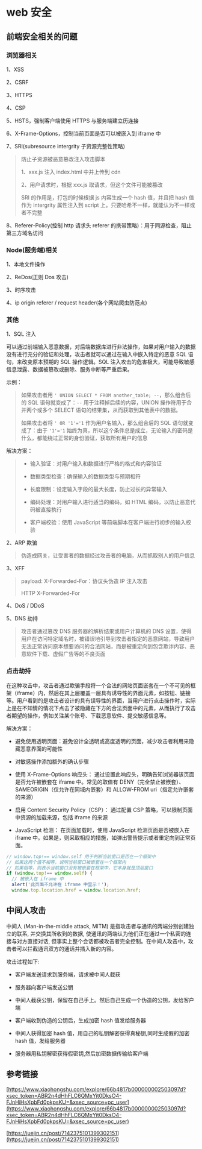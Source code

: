 # web 安全

## 前端安全相关的问题

### 浏览器相关

1、XSS

2、CSRF

3、HTTPS

4、CSP

5、HSTS，强制客户端使用 HTTPS 与服务端建立历连接

6、X-Frame-Options，控制当前页面是否可以被嵌入到 iframe 中

7、SRI(subresource intergrity 子资源完整性策略)

> 防止子资源被恶意篡改注入攻击脚本
>
> 1、xxx.js 注入 index.html 中并上传到 cdn
>
> 2、用户请求时，根据 xxx.js 取请求，但这个文件可能被篡改
>
> SRI 的作用是，打包的时候根据 js 内容生成一个 hash 值，并且把 hash 值作为 intergrity 属性注入到 script 上。只要哈希不一样，就能认为不一样或者不完整

8、Referer-Policy(控制 http 请求头 referer 的携带策略)：用于同源检查，阻止第三方域名访问

### Node(服务端)相关

1、本地文件操作

2、ReDos(正则 Dos 攻击)

3、时序攻击

4、ip origin referer / request header(各个网站爬虫防范点)

### 其他

1、SQL 注入

可以通过前端输入恶意数据，对后端数据库进行非法操作，如果对用户输入的数据没有进行充分的验证和处理，攻击者就可以通过在输入中嵌入特定的恶意 SQL 语句，来改变原本预期的 SQL 操作逻辑。SQL 注入攻击的危害极大，可能导致敏感信息泄露、数据被篡改或删除、服务中断等严重后果。

示例：

> 如果攻击者用 `' UNION SELECT * FROM another_table; --`，那么组合后的 SQL 语句就变成了：`--` 用于注释掉后续的内容，UNION 操作符用于合并两个或多个 SELECT 语句的结果集，从而获取到其他表中的数据。
>
> 如果攻击者将 `' OR '1'='1` 作为用户名输入，那么组合后的 SQL 语句就变成了：由于 `'1'='1` 始终为真，所以这个条件总是成立，无论输入的密码是什么，都能绕过正常的身份验证，获取所有用户的信息

解决方案：

> - 输入验证：对用户输入和数据进行严格的格式和内容验证
>
> - 数据类型检查：确保输入的数据类型与预期相符
>
> - 长度限制：设定输入字段的最大长度，防止过长的异常输入
>
> - 编码处理：对用户输入进行适当的编码，如 HTML 编码，以防止恶意代码被直接执行
>
> - 客户端校验：使用 JavaScript 等前端脚本在客户端进行初步的输入校验

2、ARP 欺骗

> 伪造成网关，让受害者的数据经过攻击者的电脑，从而抓取别人的用户信息

3、XFF

> payload: X-Forwarded-For：协议头伪造 IP 注入攻击
>
> HTTP X-Forwarded-For

4、DoS / DDoS

5、DNS 劫持

> 攻击者通过篡改 DNS 服务器的解析结果或用户计算机的 DNS 设置，使得用户在访问特定域名时，被错误地引导到攻击者指定的恶意网站，导致用户无法正常访问原本想要访问的合法网站，而是被重定向到包含欺诈内容、恶意软件下载、虚假广告等的不良页面

### 点击劫持

在这种攻击中，攻击者通过欺骗手段将一个合法的网站页面嵌套在一个不可见的框架（iframe）内，然后在其上层覆盖一层具有诱导性的界面元素，如按钮、链接等。用户看到的是攻击者设计的具有误导性的界面，当用户进行点击操作时，实际上是在不知情的情况下点击了被隐藏在下方的合法页面中的元素，从而执行了攻击者期望的操作，例如关注某个账号、下载恶意软件、提交敏感信息等。

解决方案：

- 避免使用透明页面：避免设计全透明或高度透明的页面，减少攻击者利用来隐藏恶意界面的可能性

- 对敏感操作添加额外的确认步骤

- 使用 X-Frame-Options 响应头： 通过设置此响应头，明确告知浏览器该页面是否允许被嵌套在 iframe 中。常见的取值有 DENY（完全禁止被嵌套）、SAMEORIGIN（仅允许在同域内嵌套）和 ALLOW-FROM uri（指定允许嵌套的来源）

- 启用 Content Security Policy（CSP）： 通过配置 CSP 策略，可以限制页面中资源的加载来源，包括 iframe 的来源

- JavaScript 检测： 在页面加载时，使用 JavaScript 检测页面是否被嵌入在 iframe 中。如果是，则采取相应的措施，如弹出警告提示或者重定向到正常页面。

```js
// window.top!== window.self 用于判断当前窗口是否在一个框架中
// 如果这两个值不相等，说明当前窗口被嵌套在一个框架内
// 如果相等，则表示当前窗口没有被嵌套在框架中，它本身就是顶层窗口
if (window.top!== window.self) {
  // 被嵌入在 iframe 中
  alert('此页面不允许在 iframe 中显示！');
  window.top.location.href = window.location.href;
```

## 中间人攻击

中间⼈ (Man-in-the-middle attack, MITM) 是指攻击者与通讯的两端分别创建独⽴的联系, 并交换其所收到的数据, 使通讯的两端认为他们正在通过⼀个私密的连接与对⽅直接对话, 但事实上整个会话都被攻击者完全控制。在中间⼈攻击中，攻击者可以拦截通讯双⽅的通话并插⼊新的内容。

攻击过程如下:

- 客户端发送请求到服务端，请求被中间⼈截获

- 服务器向客户端发送公钥

- 中间⼈截获公钥，保留在⾃⼰⼿上。然后⾃⼰⽣成⼀个伪造的公钥，发给客户端

- 客户端收到伪造的公钥后，⽣成加密 hash 值发给服务器

- 中间⼈获得加密 hash 值，⽤⾃⼰的私钥解密获得真秘钥,同时⽣成假的加密 hash 值，发给服务器

- 服务器⽤私钥解密获得假密钥,然后加密数据传输给客户端

## 参考链接

[https://www.xiaohongshu.com/explore/66b4817b000000002503097d?xsec_token=ABR2n4dHhFLC6QMxYit0DksO4-FJnHiHsXpbFd0pkpsKU=&xsec_source=pc_user](https://www.xiaohongshu.com/explore/66b4817b000000002503097d?xsec_token=ABR2n4dHhFLC6QMxYit0DksO4-FJnHiHsXpbFd0pkpsKU=&xsec_source=pc_user)

[https://juejin.cn/post/7142375101399302151](https://juejin.cn/post/7142375101399302151)
